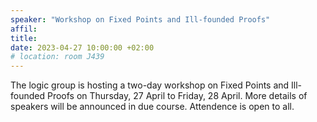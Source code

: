 ```yaml
---
speaker: "Workshop on Fixed Points and Ill-founded Proofs"
affil: 
title: 
date: 2023-04-27 10:00:00 +02:00
# location: room J439
---
```

The logic group is hosting a two-day workshop on Fixed Points and Ill-founded Proofs on Thursday, 27 April to Friday, 28 April.
More details of speakers will be announced in due course.
Attendence is open to all.

